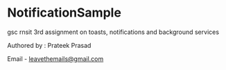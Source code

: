 # NotificationSample





gsc rnsit 3rd assignment on toasts, notifications and background services









Authored by : Prateek Prasad









Email - leavethemails@gmail.com
